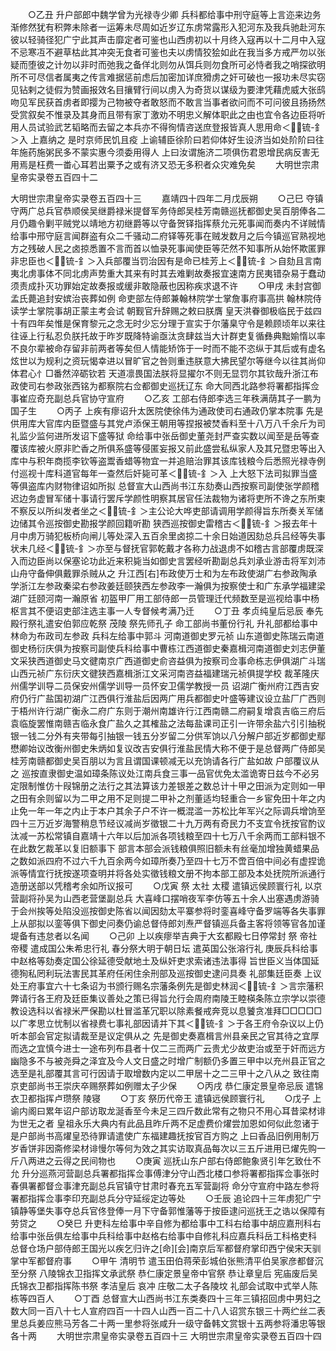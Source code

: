 <!-- { "loadSidebar": true } -->
　　○乙丑  升户部郎中魏学曾为光禄寺少卿  兵科都给事中刑守庭等上言迩来边务渐修然犹有积弊未除者一运筹未尽周如近岁辽东虏常露形入犯河东及我兵驰赴河东彼以轻骑径犯广宁此其声击靡定者可鉴也山西虏初以十月终入寇再以十二月中入寇不忌寒冱不避草枯此其冲突无食者可鉴也夫以虏情狡狯如此在我当多方戒严勿以张疑而堕彼之计勿以非时而弛我之备佯北则勿从饵兵则勿食所可必恃者我之哨探欲明所不可尽信者属夷之传言难据惩前虑后加密加详庶猾虏之奸可破也一报功未尽实窃见钻剌之徒假为赞画报效名目攘臂行间以虏入为奇货以谋级为要津凭藉虎威大张鸱吻见军民获首虏者即撄为己物被夺者敢怒而不敢言当事者欲问而不可问彼且扬扬然受赏叙矣不惟录及其身而且带有家丁激劝不明忠义解体职此之由也宜令各边臣将听用人员试验武艺韬略而去留之本兵亦不得徇情咨送庶登报皆真人思用命＜锍-釒＞入  上嘉纳之  是时京师民饥且疫  上谕辅臣徐阶曰若仰体好生设济当如处阶阶曰往年施药施粥民多不蒙实惠今须委用得人  上曰汝谓施济二项俱伤君恩增民病反害无用焉是枉费一畨心耳若出粟予之或有济又恐无多积者众灾难免矣
　　大明世宗肃皇帝实录卷五百四十二


大明世宗肃皇帝实录卷五百四十三
　　嘉靖四十四年二月戊辰朔
　　○己巳  夺镇守两广总兵官恭顺侯吴继爵禄米提督军务侍郎吴桂芳南赣巡抚都御史吴百朋俸各二月仍趣令剿平贼党以靖地方初继爵等以守备贺铎指挥蔡允元死事闻而奏内不详贼情给事中邢守庭言闻群盗有众二千骚动二府铎等死事在贼发数月之后今镇巡官熟视地方之残破人民之卤掠悉置不言而首以恤录死事闻使臣等茫然不知事所从始怀欺匿罪非忠臣也＜锍-釒＞入兵部覆当罚治因有是命已桂芳上＜锍-釒＞自劾且言南夷北虏事体不同北虏声势重大其来有时其去难剿故奏报宜速南方民夷错杂易于蠢动须责成扑灭功罪始定故奏报或缓非敢隐蔽也因称疾求退不许
　　○甲戌  未封宫御孟氏薨追封安嫔治丧葬如例  命吏部左侍郎兼翰林院学士掌詹事府事高拱  翰林院侍读学士掌院事胡正蒙主考会试  朝觐官升辞赐之敕曰朕膺  皇天洪眷御极临民于兹四十有四年矣惟是保育黎元之念无时少忘分理于宣实于尔藩臬守令是赖顾顷年以来往往诬上行私忍负朕托故于昨岁既降特谕亟汰贪肆兹当大计群吏复循彝典黜媮惰以率不良尔辈被命存留非前两者等矣但人情能矫饰于一时而不能不恣纵于其后或有虚名炫世以为规利之资玩愒幸进以冒旷官之咎则重违朕意大拂民望尔等继今以往其尚仰体君心忄□番然淬砺钦若  天道凛畏国法朕将显擢尔不则无显罚尔其钦哉升浙江布政使司右参政张西铭为都察院右佥都御史巡抚辽东  命大同西北路参将署都指挥佥事崔应奇充副总兵官协守宣府
　　○乙亥  工部右侍郎李选三年秩满荫其子一鹏为国子生
　　○丙子  上疾有瘳诏升太医院使徐伟为通政使司右通政仍掌本院事  先是供用库大官库内臣暨盛与其党卢添保王朝用等捏报被焚香料至十八万八千余斤为司礼监少监何进所发诏下盛等狱  命给事中张岳御史董尧封严查实数以闻至是岳等查覆该库被火原非贮香之所俱系盛等侵匿妄报又前此盛尝私纵家人及其兄暨忠等出入库中与积年商揽李钦等盗鬻香蜡等物宜一并追赔治罪其该库钱粮今后悉照光禄寺例付巡视十库科道官每年一查然后奸毙可革＜锍-釒＞入  上大怒下法司拟罪当盛等俱盗库内财物律诏如所拟  总督宣大山西尚书江东劾奏山西按察司副使张学颜稽迟边务虚冒军储十事请行罢斥学颜性明察其居官任法裁物为诸将吏所不谗之东所柬不察反以所纠发者坐之＜锍-釒＞主公论大哗吏部请调用学颜得旨东所奏关军储边储其令巡按御史勘报学颜回籍听勘  狭西巡按御史雷稽古＜锍-釒＞报去年十月中虏万骑犯板桥向闸儿等处深入五百余里卤掠二十余日始道因劾总兵吕经等失事状未几经＜锍-釒＞亦至与督抚官郭乾戴才各称力战退虏不如稽古言部覆虏既深入而边臣尚以保塞论功此近来积毙当如御史言罢经听勘副总兵刘承业游击将军刘沛山舟守备伸俱戴罪杀贼从之  升江西[右]布政使万士和为左布政使湖广右参政陶承学浙江左参政秦梁右参政姜廷颐狭西左参政李一瀚俱为按察使士和广东承学福建梁湖广廷颐河南一瀚原省  初盔甲厂用工部侍郎一员管理迁代频数至是巡视给事中杨枢言其不便诏吏部注选主事一人专督候考满乃迁
　　○丁丑  孝贞纯皇后忌辰  奉先殿行祭礼遣安伯郭应乾祭  茂陵  祭先师孔子  命工部尚书董份行礼  升礼部都给事中林命为布政司左参政  兵科左给事中郭斗  河南道御史罗元祯  山东道御史陈瑞云南道御史杨衍庆俱为按察司副使兵科给事中曹栋江西道御史秦嘉楫河南道御史刘志伊董文采狭西道御史马文徤南京广西道御史俞咨益俱为按察司佥事命栋志伊俱湖广斗瑞山西元祯广东衍庆文徤狭西嘉楫浙江文采河南咨益福建瑞元祯俱提学校  裁革隆庆州儒学训导二员保安州儒学训导一员怀安卫儒学教授一员  诏湖广衡州府江西吉安府仍行广盐国初湖广江西俱行淮盐后因两广用兵都御史叶盛等建议设立盐厂广西则于梧州许行湖广衡永二府广东则于潮州南雄许行江西南赣二府嗣复增袁吉临三府后袁临旋罢惟南赣吉临永食广盐久之其榷盐之法每盐课司正引一许带余盐六引引抽税银一钱二分外有夹带每引抽银一钱五分岁留二分供军饷以八分解户部近岁都御史鄢懋卿始议改衡州御史朱炳如复议改吉安俱行淮盐民情大称不便于是总督两广侍郎吴桂芳南赣都御史吴百朋以为言且谓国课顿减无以充饷请各行广盐如故  户部覆议从之  巡按直隶御史温如璋条陈议处江南兵食三事一品官优免太滥诡寄日兹今不必另定限制惟仿十叚锦册之法行之其法算该力差银差之数总计十甲之田派为定则如一甲之田有余则留以为二甲之用不足则提二甲补之剂董适均轻重合一乡宦免田十年之内止免一年一年之内止于本户其余子户不许一概混滥一苏松比年军兴之际调兵增饷至四十三万近岁海警稍息节经议减尚岁徵银二十九万两有奇民力不支宜令抚按官酌议汰减一苏松常镇自嘉靖十六年以后加派各项钱粮至四十七万八千余两而工部料银不在此数乞裁革以复旧额事下  部言本部会派钱粮俱照旧额未有丝毫加增独黄蜡果品之数如派四府不过六千九百余两今如璋所奏乃至四十七万不啻百倍中间必有虚捏诡派等情宜行抚按遂项查明并将各处实徵钱粮文册不拘本部工部及本处抚院所派通行造册送部以凭稽考余如所议报可
　　○戊寅  祭  太社  太稷  遣镇远侯顾寰行礼  以京营副将孙吴为山西老营堡副总兵  大喜峰口摆哨夜军李仿等五十余人出塞遇虏游骑于会州挨等处陷没巡按御史陈省以闻因劾太平寨参将时銮喜峰守备罗端等各失事罪  上从部拟以銮等俱下御史问奏仍谕总督侍郎刘焘严督镇巡兵备主客将领等官各加谨堤备有违怠者以名闻
　　○己卯  上以疾瘳举吉典于大玄都殿七日停常封  祭  帝社  帝稷  遣成国公朱希忠行礼  春分祭大明于朝日坛  遣英国公张溶行礼  庚辰兵科给事中赵格等劾奏定国公徐延德受献地土及纵奸吏求索诸违法事得  旨世臣义当体国延德狥私罔利玩法害民其革府任闲住余刑部及巡按御史逮问具奏  礼部集廷臣奏  上议处王府事宜六十七条诏为书颁行赐名宗藩条例先是御史林润＜锍-釒＞言宗藩积弊请行各王府及廷臣集议善处之策已得旨允行会周府南陵王睦楧条陈立宗学以崇德教设选科以省禄米严保勘以杜冒滥革冗职以除素餐戒奔竞以息饕贪准拜□□□□□以广孝思立忧制以省禄费七事礼部因请并下其＜锍-釒＞于各王府令杂议以上仍听本部会官定拟请裁至是议定俱从之  先是御史奏嘉楫言州县亲民之官其待之宜厚而选之宜慎今进士一途布列布县者十仅二三而两广云贵尤少故吏治或至于奸而远方幽隐多不与被尧舜之泽宜及今人文日盛之时增广制额仍多置三甲中以充州县正官之选至是礼部覆其言可行因请于取增数内定以二甲居十之二三甲十之八从之  致往南京吏部尚书王崇庆卒赐祭葬如例赠太子少保
　　○丙戌  恭仁康定景皇帝忌辰  遣锦衣卫都指挥卢瓒祭  陵寝
　　○丁亥  祭历代帝王  遣镇远侯顾寰行礼
　　○戊子  上谕内阁曰累年诏户部访取龙涎香至今未足三四斤数此常有之物只不用心耳昔梁材诽为世无之者  皇祖永乐大典内有此品且昨斤两不足虚费价燿尝加恩如何似此忽诸于是户部尚书高燿皇恐待罪请遣使广东福建趣抚按官百方购之  上曰香品旧例用制万岁香饼非因斋修梁材诽慢尔等何为效之其实访取真品每次以三五斤进用已燿先购一斤八两进之云得之民间物也
　　○庚寅  巡抚山东户部右侍郎鲍象贤引年乞致仕不允  升分巡燕河营副总兵署都指挥佥事傅津分守山西北楼口参将署都指挥佥事张时春俱署都督佥事津充副总兵官镇守甘肃时春充五军营副将  命分守宣府中路左参将署都指挥佥事李印充副总兵分守延绥定边等处
　　○壬辰  追论四十三年虏犯广宁镇静等堡失事夺总兵官佟登俸一月下守备郭惟藩等于按臣逮问巡抚王之诰以保障有劳贷之
　　○癸巳  升吏科左给事中辛自修为都给事中工科右给事中胡应嘉刑科右给事中张岳俱左给事中兵科给事中赵格右给事中自修礼科应嘉兵科岳工科格吏科  总督仓场户部侍郎王国光以疾乞归许之[命][会]南京后军都督府掌印西宁侯宋天驯掌中军都督府事
　　○甲午  清明节  遣玉田伯蒋荣彭城伯张熊清平伯吴家彦都督沉至分祭  八陵锦衣卫指挥文承武祭  恭仁康定景皇帝中官祭  恭让章皇后  宪庙废后吴氏锦衣卫都指挥陈书祭  孝洁皇后  哀冲  庄敬二太子各陵坟  礼部会试取中式举人陈栋等四百人
　　○丁酉  总督宣大山西尚书江东类奏四十三年三镇招回虏中男妇之数大同一百八十七人宣府四百一十四人山西一百二十八人诏赏东银三十两纻丝二表里总兵姜应熊马芳各二十两一里参将张咸升一级守备韩文赏银十五两参将潘忠等银各十两
　　大明世宗肃皇帝实录卷五百四十三
大明世宗肃皇帝实录卷五百四十四
